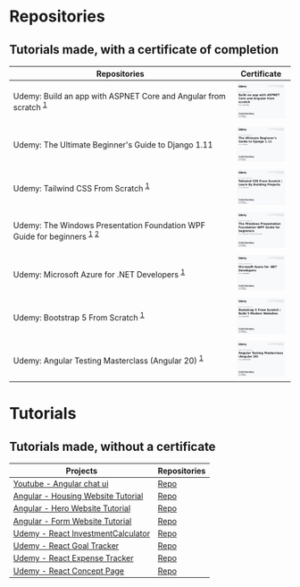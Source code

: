 # Repositories
## Tutorials made, with a certificate of completion

| Repositories                                                                                                                                                                       | Certificate |
|------------------------------------------------------------------------------------------------------------------------------------------------------------------------------------| --- |
| Udemy: Build an app with ASPNET Core and Angular from scratch <sup>[1](https://github.com/ckarakoc/DatingApp)</sup>                                                                | [<img src="UC-44c751e8-dada-4d47-9f72-60a8d8ee8055.jpg" width="100">](https://raw.githubusercontent.com/ckarakoc/Certificates/refs/heads/master/UC-44c751e8-dada-4d47-9f72-60a8d8ee8055.jpg) |
| Udemy: The Ultimate Beginner's Guide to Django 1.11                                                                                                                                | [<img src="UC-c57f2e42-efca-4b61-ac39-6689faf96b85.jpg" width="100">](https://raw.githubusercontent.com/ckarakoc/Certificates/refs/heads/master/UC-c57f2e42-efca-4b61-ac39-6689faf96b85.jpg) |
| Udemy: Tailwind CSS From Scratch <sup>[1](https://ckarakoc.github.io/TailwindFromScratch/)</sup>                                                                                   | [<img src="UC-cc60bd50-9594-4f32-bd9a-55bcf202ff8d.jpg" width="100">](https://raw.githubusercontent.com/ckarakoc/Certificates/refs/heads/master/UC-cc60bd50-9594-4f32-bd9a-55bcf202ff8d.jpg) |
| Udemy: The Windows Presentation Foundation WPF Guide for beginners <sup>[1](https://github.com/ckarakoc/WpfApp)</sup> <sup>[2](https://github.com/ckarakoc/WindowsStoreClone)</sup> | [<img src="UC-d5806ab0-d73d-49f2-981b-ae57d30a2245.jpg" width="100">](https://raw.githubusercontent.com/ckarakoc/Certificates/refs/heads/master/UC-d5806ab0-d73d-49f2-981b-ae57d30a2245.jpg) |
| Udemy: Microsoft Azure for .NET Developers <sup>[1](https://github.com/ckarakoc/Cloud)</sup>              | [<img src="UC-3a2e6dab-8a98-4f95-b575-8cd8e7819d8c.jpg" width="100">](https://raw.githubusercontent.com/ckarakoc/Certificates/refs/heads/master/UC-3a2e6dab-8a98-4f95-b575-8cd8e7819d8c.jpg) |
| Udemy: Bootstrap 5 From Scratch <sup>[1](https://ckarakoc.github.io/BootstrapFromScratch/)</sup>                                                                                   | [<img src="UC-9a106a5d-0009-4bac-af7b-fe48d192473e.jpg" width="100">](https://raw.githubusercontent.com/ckarakoc/Certificates/refs/heads/master/UC-9a106a5d-0009-4bac-af7b-fe48d192473e.jpg) |
| Udemy: Angular Testing Masterclass (Angular 20) <sup>[1](https://github.com/ckarakoc/angular-testing)</sup>                                                                                   | [<img src="UC-65bf42a8-e998-4cf1-8dd8-56b72e188d03.jpg" width="100">](https://raw.githubusercontent.com/ckarakoc/Certificates/refs/heads/master/UC-65bf42a8-e998-4cf1-8dd8-56b72e188d03.jpg) |

# Tutorials
## Tutorials made, without a certificate

| Projects | Repositories |
| --- | --- |
| [Youtube - Angular chat ui](https://ckarakoc.github.io/ng-chat-ui-setup/) | [Repo](https://github.com/ckarakoc/ng-chat-ui-setup) |
| [Angular - Housing Website Tutorial](https://ckarakoc.github.io/Angular/) |[Repo](https://github.com/ckarakoc/Angular) |
| [Angular - Hero Website Tutorial](https://ckarakoc.github.io/AngularHero/heroes) | [Repo](https://github.com/ckarakoc/AngularHero) |
| [Angular - Form Website Tutorial](https://ckarakoc.github.io/AngularForm/) | [Repo](https://github.com/ckarakoc/AngularForm) |
| [Udemy - React InvestmentCalculator](https://ckarakoc.github.io/InvestmentCalculator/) | [Repo](https://github.com/ckarakoc/InvestmentCalculator) |
| [Udemy - React Goal Tracker](https://ckarakoc.github.io/DemoProjectS7/) | [Repo](https://github.com/ckarakoc/DemoProjectS7) |
| [Udemy - React Expense Tracker](https://ckarakoc.github.io/ExpenseTracker/) | [Repo](https://github.com/ckarakoc/ExpenseTracker) |
| [Udemy - React Concept Page](https://ckarakoc.github.io/ExampleStartingReactSite/) | [Repo](https://github.com/ckarakoc/ExampleStartingReactSite) |
